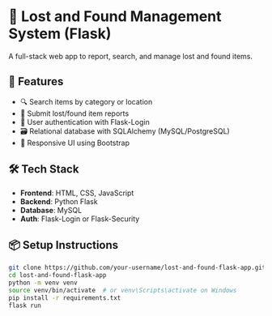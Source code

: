 # 🧭 Lost and Found Management System (Flask)

A full-stack web app to report, search, and manage lost and found items.

## 🚀 Features

- 🔍 Search items by category or location
- 📝 Submit lost/found item reports
- 🔐 User authentication with Flask-Login
- 🗃️ Relational database with SQLAlchemy (MySQL/PostgreSQL)
- 📐 Responsive UI using Bootstrap

## 🛠️ Tech Stack

- **Frontend**: HTML, CSS, JavaScript
- **Backend**: Python Flask
- **Database**: MySQL 
- **Auth**: Flask-Login or Flask-Security

## 📦 Setup Instructions

```bash
git clone https://github.com/your-username/lost-and-found-flask-app.git
cd lost-and-found-flask-app
python -m venv venv
source venv/bin/activate  # or venv\Scripts\activate on Windows
pip install -r requirements.txt
flask run
